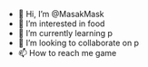 - 👋 Hi, I’m @MasakMask
- 👀 I’m interested in food
- 🌱 I’m currently learning p
- 💞️ I’m looking to collaborate on p
- 📫 How to reach me game

<!---
MasakMask/MasakMask is a ✨ special ✨ repository because its `README.md` (this file) appears on your GitHub profile.
You can click the Preview link to take a look at your changes.
--->
